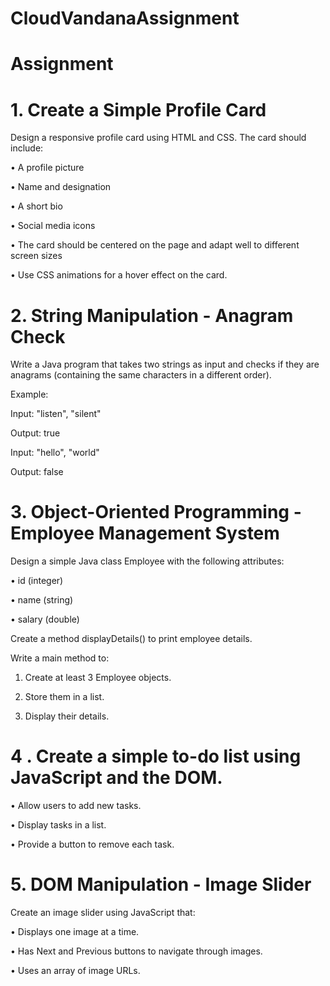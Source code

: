 # CloudVandanaAssignment
# Assignment 
# 1. Create a Simple Profile Card
   
Design a responsive profile card using HTML and CSS. The card should include: 

• A profile picture 

• Name and designation 

• A short bio 

• Social media icons 

• The card should be centered on the page and adapt well to different screen sizes 

• Use CSS animations for a hover effect on the card.


# 2. String Manipulation - Anagram Check
   
Write a Java program that takes two strings as input and checks if they are anagrams 
(containing the same characters in a different order). 

Example: 
 
Input: "listen", "silent" 

Output: true 

Input: "hello", "world" 

Output: false 


# 3. Object-Oriented Programming - Employee Management System
   
Design a simple Java class Employee with the following attributes: 

• id (integer) 

• name (string) 

• salary (double) 

Create a method displayDetails() to print employee details. 

Write a main method to: 
1. Create at least 3 Employee objects.
   
2. Store them in a list.
   
3. Display their details.

   
# 4 . Create a simple to-do list using JavaScript and the DOM. 

• Allow users to add new tasks. 

• Display tasks in a list. 

• Provide a button to remove each task. 
 
 
 
# 5. DOM Manipulation - Image Slider
   
Create an image slider using JavaScript that: 

• Displays one image at a time. 

• Has Next and Previous buttons to navigate through images. 

• Uses an array of image URLs.
